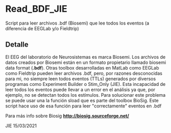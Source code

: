 # Read_BDF_JIE

Script para leer archivos .bdf (Biosemi) que lee todos los eventos (a diferencia de EEGLab y/o Fieldtrip)

## Detalle
El EEG del laboratorio de Neurosistemas es marca Biosemi. Los archivos de datos creados por Biosemi están en un formato propietario llamado biosemi data format (**.bdf**).
Otras toolbox desarrolladas en MatLab como EEGLab como Fieldtrip pueden leer archivos .bdf, pero, por razones desconocidas para mi, no siempre leen todos eventos (TTLs) generados por diversos programas como Experiment Builder o Stim_Only (JIE). 
Esta incapacidad de leer todos los eventos puede llevar a un error en el análisis ya que, por ejemplo, no se detectan todos los estímulos.
Para solucionar este problema se puede usar una la función sload que es parte del toolbox BioSig.
Este script hace uso de esa función para leer "correctamente" eventos en .bdf

Para más info sobre Biosig
**http://biosig.sourceforge.net/**

JIE 15/03/2021
